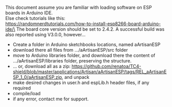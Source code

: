 This document assume you are familiar with loading software on ESP boards in Arduino IDE.\
Else check tutorials like this:\
https://randomnerdtutorials.com/how-to-install-esp8266-board-arduino-ide/\
The board core version should be set to 2.4.2. A successful build was also reported using V3.0.0, however...

- Create a folder in Arduino sketchbooks locations, named aArtisanESP
- download there all files from .../aArtisanESP/src folder
- move to Arduino libraries folder, and download there the content of .../aArtisanESP/libraries folder, preserving the structure.
- ... or, download all as a zip: https://github.com/renatoa/TC4-shield/blob/master/applications/Artisan/aArtisanESP/tags/REL_aArtisanESP_1_0/aArtisanESP.zip, and unpack
- make desired changes in user.h and espLib.h header files, if any required
- compile/load
- if any error, contact me for support.

